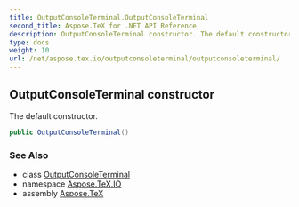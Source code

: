 ```yaml
---
title: OutputConsoleTerminal.OutputConsoleTerminal
second_title: Aspose.TeX for .NET API Reference
description: OutputConsoleTerminal constructor. The default constructor
type: docs
weight: 10
url: /net/aspose.tex.io/outputconsoleterminal/outputconsoleterminal/
---
```

## OutputConsoleTerminal constructor

The default constructor.

```csharp
public OutputConsoleTerminal()
```

### See Also

* class [OutputConsoleTerminal](../)
* namespace [Aspose.TeX.IO](../../outputconsoleterminal/)
* assembly [Aspose.TeX](../../../)


